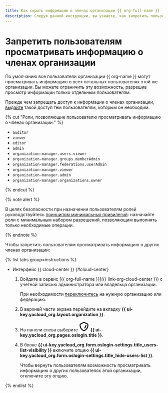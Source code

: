 ```yaml
---
title: Как скрыть информацию о членах организации {{ org-full-name }}
description: Следуя данной инструкции, вы узнаете, как запретить пользователям организации просматривать информацию о других членах этой организации.
---
```


# Запретить пользователям просматривать информацию о членах организации

По умолчанию все пользователи организации {{ org-name }} могут просматривать информацию о всех остальных пользователях этой же организации. Вы можете ограничить эту возможность, разрешив просмотр информации только отдельным пользователям.

Прежде чем запрещать доступ к информации о членах организации, [выдайте](./add-role.md) такой доступ тем пользователям, которым он необходим.

{% cut "Роли, позволяющие пользователю просматривать информацию о членах организации:" %}

* `auditor`
* `viewer`
* `editor`
* `admin`
* `organization-manager.users.viewer`
* `organization-manager.groups.memberAdmin`
* `organization-manager.federations.userAdmin`
* `organization-manager.viewer`
* `organization-manager.admin`
* `organization-manager.organizations.owner`

{% endcut %}

{% note alert %}

В целях безопасности при назначении пользователям ролей руководствуйтесь [принципом минимальных привилегий](../../security/domains/iam-checklist.md#resources-and-roles): назначайте роли с минимальным набором разрешений, позволяющим выполнять только необходимые операции.

{% endnote %}


Чтобы запретить пользователям просматривать информацию о других членах организации:

{% list tabs group=instructions %}

- Интерфейс {{ cloud-center }} {#cloud-center}

  1. Войдите в сервис [{{ org-full-name }}]({{ link-org-cloud-center }}) с учетной записью администратора или владельца организации.

      При необходимости [переключитесь](./manage-organizations.md#switch-to-another-org) на нужную организацию или федерацию.

  1. В верхней части экрана перейдите на вкладку **{{ ui-key.yacloud_org.layout.organization }}**.

  1. На панели слева выберите ![shield](../../_assets/console-icons/shield.svg) **{{ ui-key.yacloud_org.pages.oslogin.title }}**.

  1. В блоке **{{ ui-key.yacloud_org.form.oslogin-settings.title_users-list-visibility }}** включите опцию **{{ ui-key.yacloud_org.form.oslogin-settings.title_hide-users-list }}**.

      Чтобы вернуть пользователям возможность просматривать информацию о других пользователях этой организации, отключите эту опцию.

{% endlist %}
